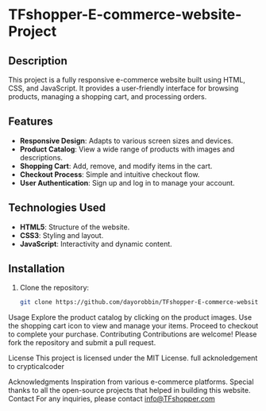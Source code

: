 # TFshopper-E-commerce-website-Project

## Description

This project is a fully responsive e-commerce website built using HTML, CSS, and JavaScript. It provides a user-friendly interface for browsing products, managing a shopping cart, and processing orders.

## Features

- **Responsive Design**: Adapts to various screen sizes and devices.
- **Product Catalog**: View a wide range of products with images and descriptions.
- **Shopping Cart**: Add, remove, and modify items in the cart.
- **Checkout Process**: Simple and intuitive checkout flow.
- **User Authentication**: Sign up and log in to manage your account.

## Technologies Used

- **HTML5**: Structure of the website.
- **CSS3**: Styling and layout.
- **JavaScript**: Interactivity and dynamic content.

## Installation

1. Clone the repository:

   ```bash
   git clone https://github.com/dayorobbin/TFshopper-E-commerce-website-Project

Usage
Explore the product catalog by clicking on the product images.
Use the shopping cart icon to view and manage your items.
Proceed to checkout to complete your purchase.
Contributing
Contributions are welcome! Please fork the repository and submit a pull request.

License
This project is licensed under the MIT License. full acknoledgement to crypticalcoder

Acknowledgments
Inspiration from various e-commerce platforms.
Special thanks to all the open-source projects that helped in building this website.
Contact
For any inquiries, please contact info@TFshopper.com
